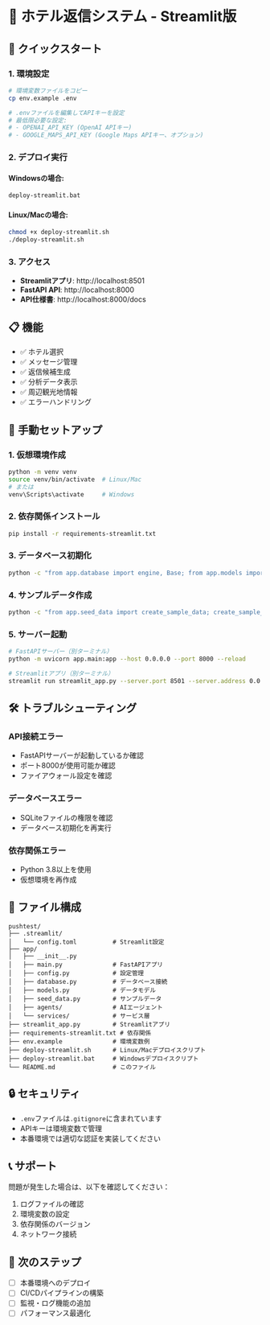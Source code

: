 # 🏨 ホテル返信システム - Streamlit版

## 🚀 クイックスタート

### 1. 環境設定

```bash
# 環境変数ファイルをコピー
cp env.example .env

# .envファイルを編集してAPIキーを設定
# 最低限必要な設定:
# - OPENAI_API_KEY (OpenAI APIキー)
# - GOOGLE_MAPS_API_KEY (Google Maps APIキー、オプション)
```

### 2. デプロイ実行

#### Windowsの場合:
```bash
deploy-streamlit.bat
```

#### Linux/Macの場合:
```bash
chmod +x deploy-streamlit.sh
./deploy-streamlit.sh
```

### 3. アクセス

- **Streamlitアプリ**: http://localhost:8501
- **FastAPI API**: http://localhost:8000
- **API仕様書**: http://localhost:8000/docs

## 📋 機能

- ✅ ホテル選択
- ✅ メッセージ管理
- ✅ 返信候補生成
- ✅ 分析データ表示
- ✅ 周辺観光地情報
- ✅ エラーハンドリング

## 🔧 手動セットアップ

### 1. 仮想環境作成
```bash
python -m venv venv
source venv/bin/activate  # Linux/Mac
# または
venv\Scripts\activate     # Windows
```

### 2. 依存関係インストール
```bash
pip install -r requirements-streamlit.txt
```

### 3. データベース初期化
```bash
python -c "from app.database import engine, Base; from app.models import *; Base.metadata.create_all(bind=engine)"
```

### 4. サンプルデータ作成
```bash
python -c "from app.seed_data import create_sample_data; create_sample_data()"
```

### 5. サーバー起動
```bash
# FastAPIサーバー（別ターミナル）
python -m uvicorn app.main:app --host 0.0.0.0 --port 8000 --reload

# Streamlitアプリ（別ターミナル）
streamlit run streamlit_app.py --server.port 8501 --server.address 0.0.0.0
```

## 🛠️ トラブルシューティング

### API接続エラー
- FastAPIサーバーが起動しているか確認
- ポート8000が使用可能か確認
- ファイアウォール設定を確認

### データベースエラー
- SQLiteファイルの権限を確認
- データベース初期化を再実行

### 依存関係エラー
- Python 3.8以上を使用
- 仮想環境を再作成

## 📁 ファイル構成

```
pushtest/
├── .streamlit/
│   └── config.toml          # Streamlit設定
├── app/
│   ├── __init__.py
│   ├── main.py              # FastAPIアプリ
│   ├── config.py            # 設定管理
│   ├── database.py          # データベース接続
│   ├── models.py            # データモデル
│   ├── seed_data.py         # サンプルデータ
│   ├── agents/              # AIエージェント
│   └── services/            # サービス層
├── streamlit_app.py         # Streamlitアプリ
├── requirements-streamlit.txt # 依存関係
├── env.example              # 環境変数例
├── deploy-streamlit.sh      # Linux/Macデプロイスクリプト
├── deploy-streamlit.bat     # Windowsデプロイスクリプト
└── README.md                # このファイル
```

## 🔒 セキュリティ

- `.env`ファイルは`.gitignore`に含まれています
- APIキーは環境変数で管理
- 本番環境では適切な認証を実装してください

## 📞 サポート

問題が発生した場合は、以下を確認してください：

1. ログファイルの確認
2. 環境変数の設定
3. 依存関係のバージョン
4. ネットワーク接続

## 🎯 次のステップ

- [ ] 本番環境へのデプロイ
- [ ] CI/CDパイプラインの構築
- [ ] 監視・ログ機能の追加
- [ ] パフォーマンス最適化
